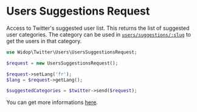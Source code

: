 # Users Suggestions Request

Access to Twitter's suggested user list. This returns the list of suggested user categories. The category can be used in
[`users/suggestions/:slug`](suggestions_slug.md) to get the users in that category.

``` php
use Widop\Twitter\Users\UsersSuggestionsRequest;

$request = new UsersSuggestionsRequest();

$request->setLang('fr');
$lang = $request->getLang();

$suggestedCategories = $twitter->send($request);
```

You can get more informations [here](https://dev.twitter.com/docs/api/1.1/get/users/suggestions).
